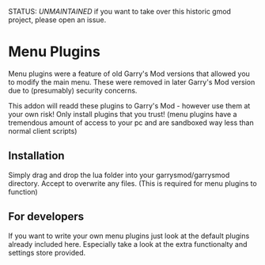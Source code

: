 STATUS: 
*UNMAINTAINED* if you want to take over this historic gmod project, please open an issue. 

# Menu Plugins

Menu plugins were a feature of old Garry's Mod versions that allowed you to modify the main menu. 
These were removed in later Garry's Mod version due to (presumably) security concerns. 

This addon will readd these plugins to Garry's Mod - however use them at your own risk! 
Only install plugins that you trust! (menu plugins have a tremendous amount of access to your pc and are sandboxed way less than normal client scripts)

## Installation 
Simply drag and drop the lua folder into your garrysmod/garrysmod directory. 
Accept to overwrite any files. (This is required for menu plugins to function)

## For developers
If you want to write your own menu plugins just look at the default plugins already included here. 
Especially take a look at the extra functionalty and settings store provided. 
